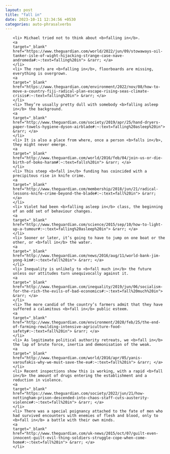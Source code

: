 ```yaml
---
layout: post
title: "fall in"
date: 2023-10-11 12:34:56 +0530
categories: auto-phrasalverbs
---
```

<ol>

    <li> Michael tried not to think about <b>falling in</b>.
    <a 
    target="_blank" 
    href="https://www.theguardian.com/world/2022/jun/09/stowaways-oil-tanker-isle-of-wight-hijacking-strange-case-nave-andromeda#:~:text=falling%20in"> &rarr; </a>
    </li>
    <li> The roofs are <b>falling in</b>, floorboards are missing, everything is overgrown.
    <a 
    target="_blank" 
    href="https://www.theguardian.com/environment/2022/nov/08/how-to-move-a-country-fiji-radical-plan-escape-rising-seas-climate-crisis#:~:text=falling%20in"> &rarr; </a>
    </li>
    <li> They’re usually pretty dull with somebody <b>falling asleep in</b> the background.
    <a 
    target="_blank" 
    href="http://www.theguardian.com/society/2019/apr/25/hand-dryers-paper-towels-hygiene-dyson-airblade#:~:text=falling%20asleep%20in"> &rarr; </a>
    </li>
    <li> It is also a place from where, once a person <b>falls in</b>, they might never emerge.
    <a 
    target="_blank" 
    href="http://www.theguardian.com/world/2016/feb/04/join-us-or-die-birth-of-boko-haram#:~:text=falls%20in"> &rarr; </a>
    </li>
    <li> This steep <b>fall in</b> funding has coincided with a precipitous rise in knife crime.
    <a 
    target="_blank" 
    href="http://www.theguardian.com/membership/2018/jun/21/radical-lessons-knife-crime-beyond-the-blade#:~:text=fall%20in"> &rarr; </a>
    </li>
    <li> Violet had been <b>falling asleep in</b> class, the beginning of an odd set of behaviour changes.
    <a 
    target="_blank" 
    href="http://www.theguardian.com/science/2015/sep/10/how-to-light-up-a-tumour#:~:text=falling%20asleep%20in"> &rarr; </a>
    </li>
    <li> Sooner or later, it’s going to have to jump on one boat or the other, or <b>fall in</b> the water.
    <a 
    target="_blank" 
    href="http://www.theguardian.com/news/2016/aug/11/world-bank-jim-yong-kim#:~:text=fall%20in"> &rarr; </a>
    </li>
    <li> Inequality is unlikely to <b>fall much in</b> the future unless our attitudes turn unequivocally against it.
    <a 
    target="_blank" 
    href="http://www.theguardian.com/inequality/2019/jun/06/socialism-for-the-rich-the-evils-of-bad-economics#:~:text=fall%20much%20in"> &rarr; </a>
    </li>
    <li> The more candid of the country’s farmers admit that they have suffered a calamitous <b>fall in</b> public esteem.
    <a 
    target="_blank" 
    href="http://www.theguardian.com/environment/2020/feb/25/the-end-of-farming-rewilding-intensive-agriculture-food-safety#:~:text=fall%20in"> &rarr; </a>
    </li>
    <li> As legitimate political authority retreats, we <b>fall in</b> the lap of brute force, inertia and demonisation of the weak.
    <a 
    target="_blank" 
    href="http://www.theguardian.com/world/2016/apr/05/yanis-varoufakis-why-we-must-save-the-eu#:~:text=fall%20in"> &rarr; </a>
    </li>
    <li> Recent inspections show this is working, with a rapid <b>fall in</b> the amount of drugs entering the establishment and a reduction in violence.
    <a 
    target="_blank" 
    href="https://www.theguardian.com/society/2022/jun/21/how-nottingham-prison-descended-into-chaos-staff-cuts-austerity-violence#:~:text=fall%20in"> &rarr; </a>
    </li>
    <li> There was a special poignancy attached to the fate of men who had survived encounters with enemies of flesh and blood, only to <b>fall in</b> a battle with their own minds.
    <a 
    target="_blank" 
    href="http://www.theguardian.com/uk-news/2015/oct/07/guilt-even-innocent-guilt-evil-thing-soldiers-struggle-cope-when-come-home#:~:text=fall%20in"> &rarr; </a>
    </li>